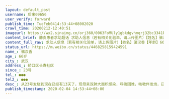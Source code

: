 ```yaml
---
layout: default_post
username: 后来09656
user_verify: forward
publish_time: TueFeb0414:53:44+08002020
crawl_time: 20200212-12:40:51
imageurl: https://wx2.sinaimg.cn/orj360/0063FoMUly1gbkdgvhmqrj32bc3341kz.jpg,https://wx2.sinaimg.cn/orj360/0063FoMUly1gbkdgw1fnjj30my0g6dhj.jpg,https://wx1.sinaimg.cn/orj360/0063FoMUly1gbkdh0rsfbj32bc334qv5.jpg,https://wx1.sinaimg.cn/orj360/0063FoMUly1gbkdh1b28tj30my0g6taj.jpg
content_brief: 肺炎患者求助超话 求助人信息（若有相关化验单，请上传图片）【姓名】骆汉香 【年龄】66岁【所在城市】武汉【所在小区、社区】硚口区长寿社区【患病时间】23号【联系方式】●●●【其他紧急联系人】●●●【病情描述】 从23号发烧到现在已经有13天了，现母亲双肺大面积感染，呼 ...全文
content_full_raw: 求助人信息（若有相关化验单，请上传图片）【姓名】骆汉香【年龄】66岁【所在城市】武汉【所在小区、社区】硚口区长寿社区【患病时间】23号【联系方式】●●●【其他紧急联系人】●●●【病情描述】从23号发烧到现在已经有13天了，现母亲双肺大面积感染，呼吸困难，咳嗽伴发烧，已确诊为新型冠状病毒性肺炎，现在同济医院靠吸氧维生，医生说情况属于危重症，急求入院治疗🙏🙏🙏
status_url: https://m.weibo.cn/status/4468258159424591
name_: 骆汉香
age_: 66岁
city_: 武汉
address_: 硚口区长寿社区
since_: 23号
tel_: ●●●
tel2_: ●●●
desc_: 从23号发烧到现在已经有13天了，现母亲双肺大面积感染，呼吸困难，咳嗽伴发烧，已确诊为新型冠状病毒性肺炎，现在同济医院靠吸氧维生，医生说情况属于危重症，急求入院治疗🙏🙏🙏
publish_timestamp: 2020-02-04 14:53:44+08:00
---
```

